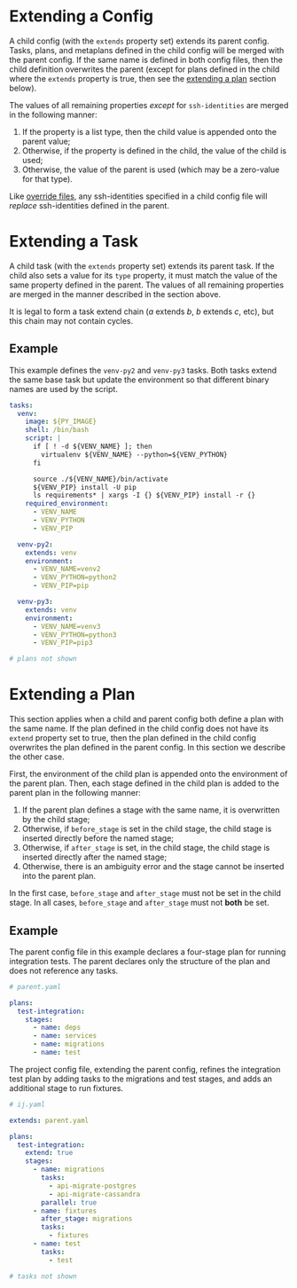 # Extending a Config

A child config (with the `extends` property set) extends its parent config. Tasks, plans, and metaplans defined in the child config will be merged with the parent config. If the same name is defined in both config files, then the child definition overwrites the parent (except for plans defined in the child where the `extends` property is true, then see the [extending a plan](https://github.com/efritz/ij/blob/master/docs/extend.md#user-content-extending-a-plan) section below).

The values of all remaining properties *except* for `ssh-identities` are merged in the following manner:

1. If the property is a list type, then the child value is appended onto the parent value;
2. Otherwise, if the property is defined in the child, the value of the child is used;
3. Otherwise, the value of the parent is used (which may be a zero-value for that type).

Like [override files](https://github.com/efritz/ij/blob/master/docs/override.md#user-content-override-files), any ssh-identities specified in a child config file will *replace* ssh-identities defined in the parent.

# Extending a Task

A child task (with the `extends` property set) extends its parent task. If the child also sets a value for its `type` property, it must match the value of the same property defined in the parent. The values of all remaining properties are merged in the manner described in the section above.

It is legal to form a task extend chain (*a* extends *b*, *b* extends *c*, etc), but this chain may not contain cycles.

## Example

This example defines the `venv-py2` and `venv-py3` tasks. Both tasks extend the same base task but update the environment so that different binary names are used by the script.

```yaml
tasks:
  venv:
    image: ${PY_IMAGE}
    shell: /bin/bash
    script: |
      if [ ! -d ${VENV_NAME} ]; then
        virtualenv ${VENV_NAME} --python=${VENV_PYTHON}
      fi

      source ./${VENV_NAME}/bin/activate
      ${VENV_PIP} install -U pip
      ls requirements* | xargs -I {} ${VENV_PIP} install -r {}
    required_environment:
      - VENV_NAME
      - VENV_PYTHON
      - VENV_PIP

  venv-py2:
    extends: venv
    environment:
      - VENV_NAME=venv2
      - VENV_PYTHON=python2
      - VENV_PIP=pip

  venv-py3:
    extends: venv
    environment:
      - VENV_NAME=venv3
      - VENV_PYTHON=python3
      - VENV_PIP=pip3

# plans not shown
```

# Extending a Plan

This section applies when a child and parent config both define a plan with the same name. If the plan defined in the child config does not have its `extend` property set to true, then the plan defined in the child config overwrites the plan defined in the parent config. In this section we describe the other case.

First, the environment of the child plan is appended onto the environment of the parent plan. Then, each stage defined in the child plan is added to the parent plan in the following manner:

1. If the parent plan defines a stage with the same name, it is overwritten by the child stage;
2. Otherwise, if `before_stage` is set in the child stage, the child stage is inserted directly before the named stage;
3. Otherwise, if `after_stage` is set, in the child stage, the child stage is inserted directly after the named stage;
4. Otherwise, there is an ambiguity error and the stage cannot be inserted into the parent plan.

In the first case, `before_stage` and `after_stage` must not be set in the child stage. In all cases, `before_stage` and `after_stage` must not **both** be set.

## Example

The parent config file in this example declares a four-stage plan for running integration tests. The parent declares only the structure of the plan and does not reference any tasks.

```yaml
# parent.yaml

plans:
  test-integration:
    stages:
      - name: deps
      - name: services
      - name: migrations
      - name: test
```

The project config file, extending the parent config, refines the integration test plan by adding tasks to the migrations and test stages, and adds an additional stage to run fixtures.

```yaml
# ij.yaml

extends: parent.yaml

plans:
  test-integration:
    extend: true
    stages:
      - name: migrations
        tasks:
          - api-migrate-postgres
          - api-migrate-cassandra
        parallel: true
      - name: fixtures
        after_stage: migrations
        tasks:
          - fixtures
      - name: test
        tasks:
          - test

# tasks not shown
```
